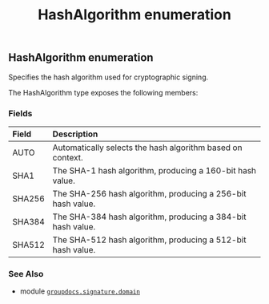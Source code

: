 ﻿---
title: HashAlgorithm enumeration
second_title: GroupDocs.Signature for Python via .NET API References
description: 
type: docs
url: /python-net/groupdocs.signature.domain/hashalgorithm/
is_root: false
weight: 590
---

## HashAlgorithm enumeration

Specifies the hash algorithm used for cryptographic signing.



The HashAlgorithm type exposes the following members:

### Fields
| Field | Description |
| :- | :- |
| AUTO | Automatically selects the hash algorithm based on context. |
| SHA1 | The SHA-1 hash algorithm, producing a 160-bit hash value. |
| SHA256 | The SHA-256 hash algorithm, producing a 256-bit hash value. |
| SHA384 | The SHA-384 hash algorithm, producing a 384-bit hash value. |
| SHA512 | The SHA-512 hash algorithm, producing a 512-bit hash value. |



### See Also
* module [`groupdocs.signature.domain`](..)
